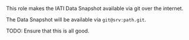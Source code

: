 This role makes the IATI Data Snapshot available via git over the internet.

The Data Snapshot will be available via `git@srv:path.git`.

TODO: Ensure that this is all good.

